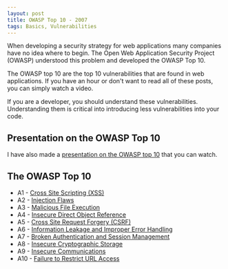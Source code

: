 ```yaml
---
layout: post
title: OWASP Top 10 - 2007
tags: Basics, Vulnerabilities
---
```

When developing a security strategy for web applications many companies have no idea where to begin. The Open Web Application Security Project (OWASP) understood this problem and developed the OWASP Top 10.

The OWASP top 10 are the top 10 vulnerabilities that are found in web applications. If you have an hour or don't want to read all of these posts, you can simply watch a video.

If you are a developer, you should understand these vulnerabilities. Understanding them is critical into introducing less vulnerabilities into your code.

## Presentation on the OWASP Top 10
I have also made a [presentation on the OWASP top 10](/2009/10/owasp-2007-top-10-presentation/) that you can watch.

## The OWASP Top 10

* A1 - [Cross Site Scripting (XSS)](/2009/05/xss-cross-site-scripting/)
* A2 - [Injection Flaws](/2009/07/injection-flaws/)
* A3 - [Malicious File Execution](/2009/07/malicious-file-execution/)
* A4 - [Insecure Direct Object Reference](/2009/07/insecure-direct-object-reference/)
* A5 - [Cross Site Request Forgery (CSRF)](/2009/08/cross-site-request-forgery-csrf/)
* A6 - [Information Leakage and Improper Error Handling](/2009/08/information-leakage-and-improper-error-handling/)
* A7 - [Broken Authentication and Session Management](/2009/08/broken-authentication-and-session-management/)
* A8 - [Insecure Cryptographic Storage](/2009/09/insecure-cryptographic-storage/)
* A9 - [Insecure Communications](/2009/10/insecure-communications/)
* A10 - [Failure to Restrict URL Access](/2009/11/restricting-url-access/)